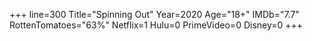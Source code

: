 +++
line=300
Title="Spinning Out"
Year=2020
Age="18+"
IMDb="7.7"
RottenTomatoes="63%"
Netflix=1
Hulu=0
PrimeVideo=0
Disney=0
+++

